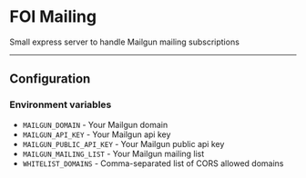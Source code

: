 # FOI Mailing

  Small express server to handle Mailgun mailing subscriptions

---

## Configuration

### Environment variables

 - `MAILGUN_DOMAIN` - Your Mailgun domain
 - `MAILGUN_API_KEY` - Your Mailgun api key
 - `MAILGUN_PUBLIC_API_KEY` - Your Mailgun public api key
 - `MAILGUN_MAILING_LIST` - Your Mailgun mailing list
 - `WHITELIST_DOMAINS` - Comma-separated list of CORS allowed domains
